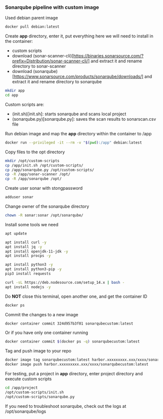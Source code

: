 ### Sonarqube pipeline with custom image

Used debian parent image  
```bash
docker pull debian:latest
```

Create **app** directory, enter it, put everything here we will need to install in the container:  
- custom scripts  
- download (sonar-scanner-cli)[https://binaries.sonarsource.com/?prefix=Distribution/sonar-scanner-cli/] and extract it and rename directory to sonar-scanner  
- download (sonarqube)[https://www.sonarsource.com/products/sonarqube/downloads/] and extract it and rename directory to sonarqube  
```bash
mkdir app
cd app
```

Custom scripts are:  
- (init.sh)[init.sh]: starts sonarqube and scans local project  
- (sonarqube.py)[sonarqube.py]: saves the scan results to sonarscan.csv file  

Run debian image and map the **app** directory within the container to /app  
```bash
docker run --privileged -it --rm -v "$(pwd):/app" debian:latest
```

Copy files to the opt directory  
```bash
mkdir /opt/custom-scripts
cp /app/init.sh /opt/custom-scripts/
cp /app/sonarqube.py /opt/custom-scripts/
cp -R /app/sonar-scanner /opt/
cp -R /app/sonarqube /opt/
```

Create user sonar with stongpassword  
```bash
adduser sonar
```

Change owner of the sonarqube directory  
```bash
chown -R sonar:sonar /opt/sonarqube/
```

Install some tools we need  
```bash
apt update

apt install curl -y
apt install jq -y
apt install openjdk-11-jdk -y
apt install procps -y

apt install python3 -y
apt install python3-pip -y
pip3 install requests

curl -sL https://deb.nodesource.com/setup_14.x | bash -
apt install nodejs -y
```

Do **NOT** close this terminal, open another one, and get the container ID  
```bash
docker ps
```

Commit the changes to a new image  
```bash
docker container commit 324d957b3f01 sonarqubecustom:latest
```

Or if you have only one container running  
```bash
docker container commit $(docker ps -q) sonarqubecustom:latest
```

Tag and push image to your repo  
```bash
docker image tag sonarqubecustom:latest harbor.xxxxxxxxx.xxx/xxxx/sonarqubecustom:latest
docker image push harbor.xxxxxxxxx.xxx/xxxx/sonarqubecustom:latest
```

For testing, put a project in **app** directory, enter project directory and execute custom scripts  
```bash
cd /app/project
/opt/custom-scripts/init.sh
/opt/custom-scripts/sonarqube.py

```

If you need to troubleshoot sonarqube, check out the logs at /opt/sonarqube/logs  

